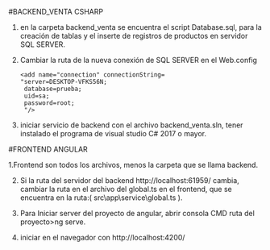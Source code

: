#BACKEND_VENTA CSHARP

1.	en la carpeta backend_venta se encuentra el script Database.sql, para la creación de tablas y el inserte de registros de productos en servidor SQL SERVER.

2.	Cambiar la ruta de la nueva conexión de SQL SERVER en el Web.config

       <connectionStrings>
    
        <add name="connection" connectionString=
        "server=DESKTOP-VFKS56N;
         database=prueba;
         uid=sa;
         password=root;
         "/>        
      </connectionStrings>     
3. iniciar servicio de backend con el archivo backend_venta.sln, tener instalado el programa de visual studio C# 2017 o mayor. 






#FRONTEND ANGULAR

1.Frontend son todos los archivos, menos la carpeta que se llama backend.

2. Si la ruta del servidor del backend http://localhost:61959/ cambia, cambiar la ruta en el archivo del global.ts en el frontend, que se encuentra en la ruta:(          src\app\service\global.ts ).

3.	Para Iniciar server del proyecto de angular, abrir consola CMD ruta del proyecto>ng serve.

4.  iniciar en el navegador con http://localhost:4200/

